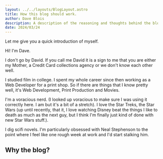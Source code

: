 ```yaml
---
layout: ../../layouts/BlogLayout.astro
title: How this blog should work.
author: Dave Blois
description: A description of the reasoning and thoughts behind the blog
date: 2024/03/24
---
```

Let me give you a quick introduction of myself.

Hi!
I'm Dave.

I don't go by David. If you call me David it is a sign to me that you are either my Mother, a Credit Card collections agency or we don't know each other well.

I studied film in college. I spent my whole career since then working as a Web Developer for a print shop. So if there are things that I know pretty well, it's Web Development, Print Production and Movies.

I'm a voracious nerd. (I looked up voracious to make sure I was using it correctly here. I am but it's a bit of a stretch). I love the Star Treks, the Star Wars (up until recently, that it, I love watching Disney beat the things I like to death as much as the next guy, but I think I'm finally just kind of done with new Star Wars stuff.).

I dig scifi novels. I'm particularly obsessed with Neal Stephenson to the point where I feel like one rough week at work and I'd start stalking him.
## Why the blog?
